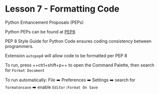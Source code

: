 # Lesson 7 - Formatting Code

Python Enhancement Proposals (PEPs)

Python PEPs can be found at [PEP8](https://peps.python.org/pep-0008/)

PEP 8 Style Guide for Python Code ensures coding consistency between programmers.

Extension `autopep8` will allow code to be formatted per PEP 8

To run, press ++ctrl+shift+p++ to open the Command Palette, then search for `Format Document`

To run automatically: File :arrow_right: Preferences :arrow_right: Settings :arrow_right: search for `formatonsave` :arrow_right: enable `Editor:Format On Save`
